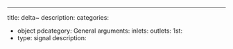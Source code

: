 ---
title: delta~
description:
categories:
 - object
pdcategory: General
arguments:
inlets:
outlets:
  1st:
  - type: signal
    description:

